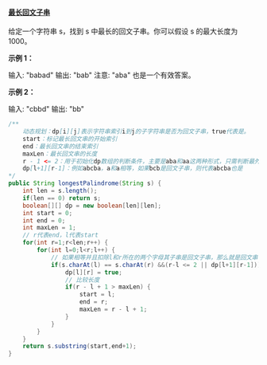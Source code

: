 #### [最长回文子串](https://leetcode-cn.com/problems/longest-palindromic-substring/)

给定一个字符串 s，找到 s 中最长的回文子串。你可以假设 s 的最大长度为 1000。

**示例 1：**

输入: "babad"
输出: "bab"
注意: "aba" 也是一个有效答案。

**示例 2：**

输入: "cbbd"
输出: "bb"



```java
/**
	动态规划：dp[i][j]表示字符串索引i到j的子字符串是否为回文子串，true代表是。
	start：标记最长回文串的开始索引
	end：最长回文串的结束索引
	maxLen：最长回文串的长度
	r - 1 <= 2：用于初始化dp数组的判断条件，主要是aba和aa这两种形式，只需判断最外面的两个字母即可。
	dp[l+1][r-1]：例如abcba，a和a相等，如果bcb是回文子串，则代表abcba也是
*/
public String longestPalindrome(String s) {
    int len = s.length();
    if(len == 0) return s;
    boolean[][] dp = new boolean[len][len];
    int start = 0;
    int end = 0;
    int maxLen = 1;
    // r代表end，l代表start
    for(int r=1;r<len;r++) {
        for(int l=0;l<r;l++) {
            // 如果相等并且扣除l和r所在的两个字母其子串是回文子串，那么就是回文串
            if(s.charAt(l) == s.charAt(r) &&(r-l <= 2 || dp[l+1][r-1])) {
                dp[l][r] = true;
                // 比较长度
                if(r - l + 1 > maxLen) {
                    start = l;
                    end = r;
                    maxLen = r - l + 1;
                }
            }
        }
    }
    return s.substring(start,end+1);
}
```

